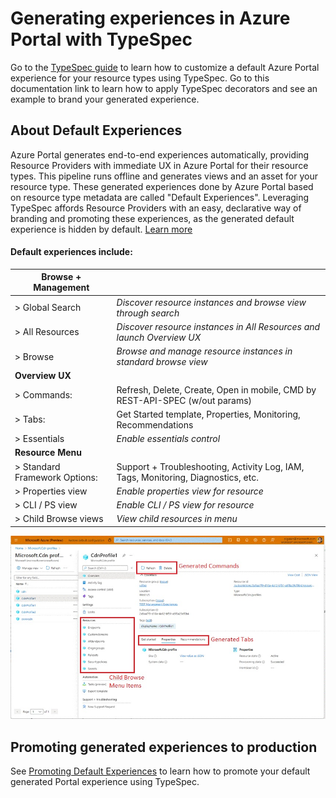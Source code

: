 # Generating experiences in Azure Portal with TypeSpec

Go to the [TypeSpec guide](https://typespec.io/docs/next/libraries/http/content-types#content-type-negotiation) to learn how to customize a default Azure Portal experience for your resource types using TypeSpec. Go to this documentation link to learn how to apply TypeSpec decorators and see an example to brand your generated experience.

## About Default Experiences

Azure Portal generates end-to-end experiences automatically, providing Resource Providers with immediate UX in Azure Portal for their resource types. This pipeline runs offline and generates views and an asset for your resource type. These generated experiences done by Azure Portal based on resource type metadata are called "Default Experiences". Leveraging TypeSpec affords Resource Providers with an easy, declarative way of branding and promoting these experiences, as the generated default experience is hidden by default. [Learn more](https://eng.ms/docs/products/azure-portal-framework-ibizafx/declarative/generated)

#### Default experiences include:
| **Browse + Management** |  |
| --- | --- |
| > Global Search | *Discover resource instances and browse view through search* |
| > All Resources | *Discover resource instances in All Resources and launch Overview UX* |
| > Browse | *Browse and manage resource instances in standard browse view* |
| **Overview UX** |  |
| > Commands: | Refresh, Delete, Create, Open in mobile, CMD by REST-API-SPEC (w/out params) |
| > Tabs: | Get Started template, Properties, Monitoring, Recommendations |
| > Essentials | *Enable essentials control* |
| **Resource Menu** |  |
| > Standard Framework Options: | Support + Troubleshooting, Activity Log, IAM, Tags, Monitoring, Diagnostics, etc. |
| > Properties view | *Enable properties view for resource* |
| > CLI / PS view | *Enable CLI / PS view for resource* |
| > Child Browse views | *View child resources in menu* |

![alt-text](https://github.com/Azure/portaldocs/raw/main/portal-sdk/media/top-extensions-autogeneration/GeneratedOverviewTabs.jpg "Overview blade breakdown")



## Promoting generated experiences to production
See [Promoting Default Experiences](https://eng.ms/docs/products/azure-portal-framework-ibizafx/declarative/promotion) to learn how to promote your default generated Portal experience using TypeSpec.
